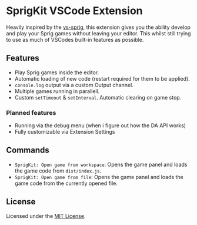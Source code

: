 # SprigKit VSCode Extension

Heavily inspired by the [vs-sprig](https://github.com/hackclub/VS-Sprig), this extension gives you the ability develop and play your Sprig games without leaving your editor. This whilst still trying to use as much of VSCodes built-in features as possible.

## Features

-   Play Sprig games inside the editor.
-   Automatic loading of new code (restart required for them to be applied).
-   `console.log` output via a custom Output channel.
-   Multiple games running in parallell.
-   Custom `setTimeout` & `setInterval`. Automatic clearing on game stop.

### Planned features

-   Running via the debug menu (when i figure out how the DA API works)
-   Fully customizable via Extension Settings

## Commands

-   `SprigKit: Open game from workspace`: Opens the game panel and loads the game code from `dist/index.js`.
-   `SprigKit: Open game from file`: Opens the game panel and loads the game code from the currently opened file.

## License

Licensed under the [MIT License](./LICENSE).
